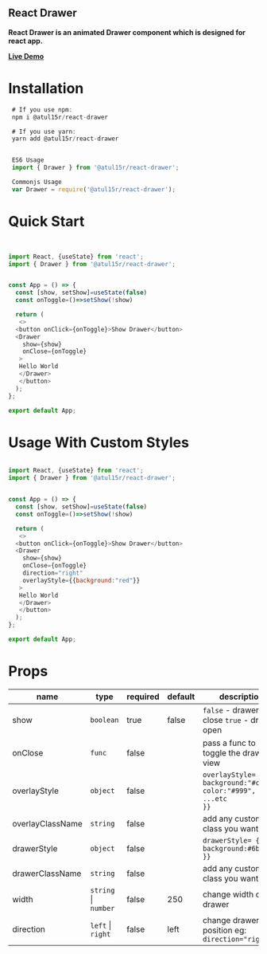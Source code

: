 ## React Drawer

<!-- ![Build](https://github.com/atul15r/react-tabs/actions/workflows/main.yml/badge.svg) -->

<!-- ![Download](https://img.shields.io/npm/dt/@atul15r/react-drawer.svg) -->

**React Drawer is an animated Drawer component which is designed for react
app.**

**[Live Demo](https://codesandbox.io/s/atul15r-react-drawer-n057hd)**

<!-- ![Alt text](visual/react-drawer.gif?raw=true 'React Drawer') -->

# Installation

```js
 # If you use npm:
 npm i @atul15r/react-drawer

 # If you use yarn:
 yarn add @atul15r/react-drawer


 ES6 Usage
 import { Drawer } from '@atul15r/react-drawer';

 Commonjs Usage
 var Drawer = require('@atul15r/react-drawer');

```

# Quick Start

```js


import React, {useState} from 'react';
import { Drawer } from '@atul15r/react-drawer';


const App = () => {
  const [show, setShow]=useState(false)
  const onToggle=()=>setShow(!show)

  return (
   <>
  <button onClick={onToggle}>Show Drawer</button>
  <Drawer
    show={show}
    onClose={onToggle}
   >
   Hello World
   </Drawer>
   </button>
  );
};

export default App;


```

# Usage With Custom Styles

```js

import React, {useState} from 'react';
import { Drawer } from '@atul15r/react-drawer';


const App = () => {
  const [show, setShow]=useState(false)
  const onToggle=()=>setShow(!show)

  return (
   <>
  <button onClick={onToggle}>Show Drawer</button>
  <Drawer
    show={show}
    onClose={onToggle}
    direction="right"
    overlayStyle={{background:"red"}}
   >
   Hello World
   </Drawer>
   </button>
  );
};

export default App;

```

 # Props

| name             | type                 | required | default | description                                                                                                                              |
|------------------|----------------------|----------|---------|------------------------------------------------------------------------------------------------------------------------------------------|
| show             | `boolean`            | true     | false   | `false` - drawer close   `true` - drawer open                                                                                            |
| onClose          | `func`               | false    |         | pass a func to toggle the drawer view                                                                                                    |
| overlayStyle     | `object`             | false    |         | `overlayStyle=  {{                    background:"#ccc",                    color:"#999",                    ...etc                  }}` |
| overlayClassName | `string`             | false    |         | add any custom class you want                                                                                                            |
| drawerStyle      | `object`             | false    |         | `drawerStyle= {{         background:#6b6b6b, }}`                                                                                         |
| drawerClassName  | `string`             | false    |         | add any custom class you want                                                                                                            |
| width            | `string` \| `number` | false    | 250     | change width of the drawer                                                                                                               |
| direction        | `left` \| `right`    | false    | left    | change drawer position  eg: `direction="right"`                                                                                          |